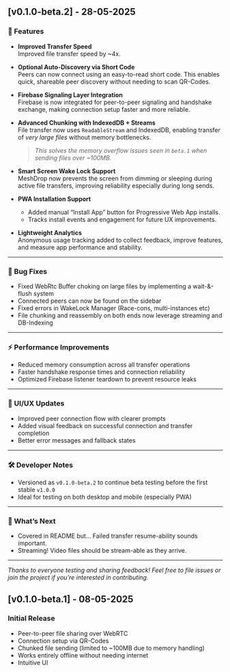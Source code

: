 ## [v0.1.0-beta.2] - 28-05-2025

### 🚀 Features

- **Improved Transfer Speed**  
  Improved file transfer speed by ~4x.

- **Optional Auto-Discovery via Short Code**  
  Peers can now connect using an easy-to-read short code. This enables quick, shareable peer discovery without needing to scan QR-Codes.

- **Firebase Signaling Layer Integration**  
  Firebase is now integrated for peer-to-peer signaling and handshake exchange, making connection setup faster and more reliable.

- **Advanced Chunking with IndexedDB + Streams**  
  File transfer now uses `ReadableStream` and IndexedDB, enabling transfer of *very large files* without memory bottlenecks.  
  > _This solves the memory overflow issues seen in `beta.1` when sending files over ~100MB._

- **Smart Screen Wake Lock Support**  
  MeshDrop now prevents the screen from dimming or sleeping during active file transfers, improving reliability especially during long sends.

- **PWA Installation Support**  
  - Added manual “Install App” button for Progressive Web App installs.  
  - Tracks install events and engagement for future UX improvements.

- **Lightweight Analytics**  
  Anonymous usage tracking added to collect feedback, improve features, and measure app performance and stability.

---

### 🐞 Bug Fixes

- Fixed WebRtc Buffer choking on large files by implementing a wait-&-flush system
- Connected peers can now be found on the sidebar
- Fixed errors in WakeLock Manager (Race-cons, multi-instances etc)
- File chunking and reassembly on both ends now leverage streaming and DB-Indexing

---

### ⚡️ Performance Improvements

- Reduced memory consumption across all transfer operations
- Faster handshake response times and connection reliability
- Optimized Firebase listener teardown to prevent resource leaks

---

### 🎨 UI/UX Updates

- Improved peer connection flow with clearer prompts
- Added visual feedback on successful connection and transfer completion
- Better error messages and fallback states

---

### 🛠 Developer Notes

- Versioned as `v0.1.0-beta.2` to continue beta testing before the first stable `v1.0.0`
- Ideal for testing on both desktop and mobile (especially PWA)

---

### 📌 What’s Next

- Covered in README but... Failed transfer resume-ability sounds important.
- Streaming! Video files should be stream-able as they arrive. 

---

_Thanks to everyone testing and sharing feedback! Feel free to file issues or join the project if you’re interested in contributing._



## [v0.1.0-beta.1] - 08-05-2025

### Initial Release

- Peer-to-peer file sharing over WebRTC
- Connection setup via QR-Codes
- Chunked file sending (limited to ~100MB due to memory handling)
- Works entirely offline without needing internet
- Intuitive UI
